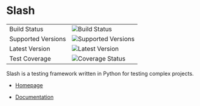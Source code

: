 Slash
=====


|                       |                                                                                         |
|-----------------------|-----------------------------------------------------------------------------------------|
| Build Status          | ![Build Status](https://github.com/getslash/slash/actions/workflows/main.yml/badge.svg?branch=develop)      |
| Supported Versions    | ![Supported Versions](https://img.shields.io/pypi/pyversions/slash.svg)                 |
| Latest Version        | ![Latest Version](https://img.shields.io/pypi/v/slash.svg)                              |
| Test Coverage         | ![Coverage Status](https://codecov.io/gh/getslash/slash/branch/develop/graph/badge.svg) |




Slash is a testing framework written in Python for testing complex projects. 

* [Homepage](http://getslash.github.io/slash)

* [Documentation](https://slash.readthedocs.org/)
